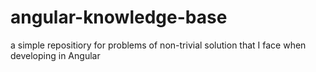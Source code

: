 # angular-knowledge-base
a simple repositiory for problems of non-trivial solution that I face when developing in Angular

